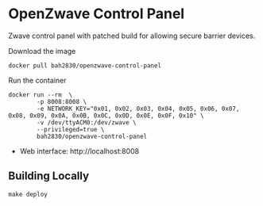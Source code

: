 # OpenZwave Control Panel
Zwave control panel with patched build for allowing secure barrier devices.

Download the image
```
docker pull bah2830/openzwave-control-panel
```

Run the container
```
docker run --rm  \
		-p 8008:8008 \
        -e NETWORK_KEY="0x01, 0x02, 0x03, 0x04, 0x05, 0x06, 0x07, 0x08, 0x09, 0x0A, 0x0B, 0x0C, 0x0D, 0x0E, 0x0F, 0x10" \
		-v /dev/ttyACM0:/dev/zwave \
		--privileged=true \
		bah2830/openzwave-control-panel
```

* Web interface: http://localhost:8008


## Building Locally
```
make deploy
```
